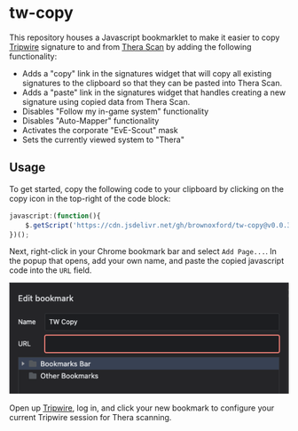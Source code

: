 # tw-copy

This repository houses a Javascript bookmarklet to make it easier to copy [Tripwire](https://tripwire.eve-apps.com/?system=Thera) signature to and from [Thera Scan](https://therascan.info) by adding the following functionality:

- Adds a "copy" link in the signatures widget that will copy all existing signatures to the clipboard so that they can be pasted into Thera Scan.
- Adds a "paste" link in the signatures widget that handles creating a new signature using copied data from Thera Scan.
- Disables "Follow my in-game system" functionality
- Disables "Auto-Mapper" functionality
- Activates the corporate "EvE-Scout" mask
- Sets the currently viewed system to "Thera"

## Usage

To get started, copy the following code to your clipboard by clicking on the copy icon in the top-right of the code block:

```javascript
javascript:(function(){
    $.getScript('https://cdn.jsdelivr.net/gh/brownoxford/tw-copy@v0.0.3/main.js')
})();
```

Next, right-click in your Chrome bookmark bar and select `Add Page...`. In the popup that opens, add your own name, and paste the copied javascript code into the `URL` field.

![Create a bookmark](resources/add-bookmark.png)

Open up [Tripwire](https://tripwire.eve-apps.com/?system=Thera), log in, and click your new bookmark to configure your current Tripwire session for Thera scanning.
